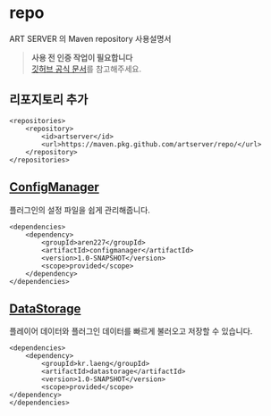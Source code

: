 # repo
ART SERVER 의 Maven repository 사용설명서

> **사용 전 인증 작업이 필요합니다**\
> [깃허브 공식 문서](https://docs.github.com/en/packages/using-github-packages-with-your-projects-ecosystem/configuring-apache-maven-for-use-with-github-packages)를 참고해주세요.

## 리포지토리 추가
```
<repositories>
    <repository>
        <id>artserver</id>
        <url>https://maven.pkg.github.com/artserver/repo/</url>
    </repository>
</repositories>
```

## [ConfigManager](https://github.com/artserver/ConfigManager)
플러그인의 설정 파일을 쉽게 관리해줍니다.
```
<dependencies>
    <dependency>
        <groupId>aren227</groupId>
        <artifactId>configmanager</artifactId>
        <version>1.0-SNAPSHOT</version>
        <scope>provided</scope>
    </dependency>
</dependencies>
```

## [DataStorage](https://github.com/artserver/Datastorage)
플레이어 데이터와 플러그인 데이터를 빠르게 불러오고 저장할 수 있습니다.
```
<dependencies>
    <dependency>
        <groupId>kr.laeng</groupId>
        <artifactId>datastorage</artifactId>
        <version>1.0-SNAPSHOT</version>
        <scope>provided</scope>
</dependency>
</dependencies>
```   
